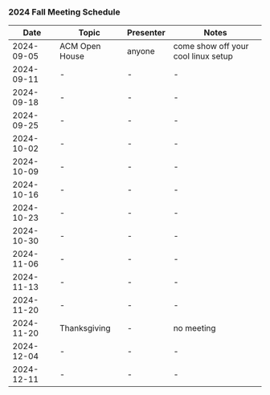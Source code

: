 ### 2024 Fall Meeting Schedule

| Date | Topic | Presenter | Notes |
| --- | --- | --- | --- |
| 2024-09-05 | ACM Open House | anyone | come show off your cool linux setup |
| 2024-09-11 | - | - | - |
| 2024-09-18 | - | - | - |
| 2024-09-25 | - | - | - |
| 2024-10-02 | - | - | - |
| 2024-10-09 | - | - | - |
| 2024-10-16 | - | - | - |
| 2024-10-23 | - | - | - |
| 2024-10-30 | - | - | - |
| 2024-11-06 | - | - | - |
| 2024-11-13 | - | - | - |
| 2024-11-20 | - | - | - |
| 2024-11-20 | Thanksgiving | - | no meeting |
| 2024-12-04 | - | - | - |
| 2024-12-11 | - | - | - |

